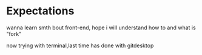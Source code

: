 # Expectations
wanna learn smth bout front-end, hope i will understand how to and what is "fork"

now trying with terminal,last time has done with gitdesktop
